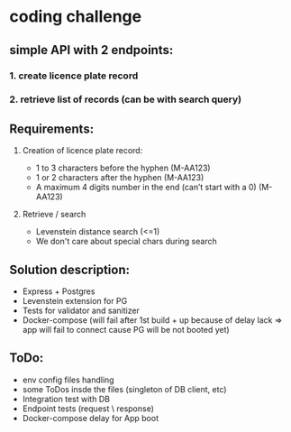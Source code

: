 # coding challenge

## simple API with 2 endpoints:

### 1. create licence plate record
### 2. retrieve list of records (can be with search query)

## Requirements:
1. Creation of licence plate record:
   - 1 to 3 characters before the hyphen (M-AA123)
   - 1 or 2 characters after the hyphen (M-AA123)
   - A maximum 4 digits number in the end (can’t start with a 0) (M-AA123)

2. Retrieve / search
   - Levenstein distance search (<=1)
   - We don't care about special chars during search

## Solution description:

- Express + Postgres
- Levenstein extension for PG
- Tests for validator and sanitizer
- Docker-compose (will fail after 1st build + up because of delay lack => 
  app will fail to connect cause PG will be not booted yet)

## ToDo:
- env config files handling
- some ToDos insde the files (singleton of DB client, etc)
- Integration test with DB
- Endpoint tests (request \ response)
- Docker-compose delay for App boot